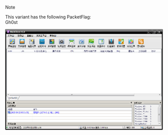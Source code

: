 > [!NOTE]  
> This variant has the following PacketFlag:  
> Gh0st  

![Screenshot](https://raw.githubusercontent.com/Cryakl/Ultimate-RAT-Collection/refs/heads/main/Gh0stRat/BlackClown%20V1.0/Screenshot.png)
